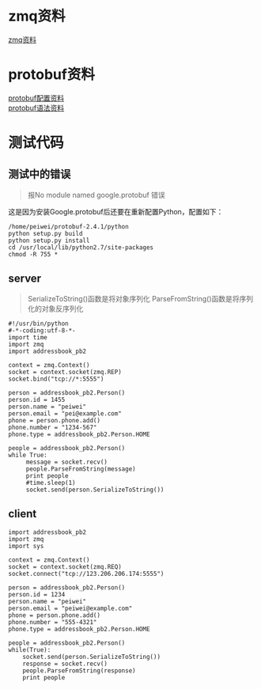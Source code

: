 # zmq资料
[zmq资料](https://github.com/futurepw/paper/blob/master/zmq.md)
# protobuf资料
[protobuf配置资料](https://github.com/futurepw/paper/blob/master/protobuf.md)<br>
[protobuf语法资料](https://github.com/futurepw/paper/blob/master/protobuf%E8%AF%AD%E6%B3%95%E6%8C%87%E5%8D%97.md)
# 测试代码
## 测试中的错误
> 报No module named google.protobuf 错误

这是因为安装Google.protobuf后还要在重新配置Python，配置如下：
```
/home/peiwei/protobuf-2.4.1/python
python setup.py build
python setup.py install
cd /usr/local/lib/python2.7/site-packages
chmod -R 755 *
```
## server
> SerializeToString()函数是将对象序列化 ParseFromString()函数是将序列化的对象反序列化
```
#!/usr/bin/python
#-*-coding:utf-8-*-
import time
import zmq
import addressbook_pb2

context = zmq.Context()
socket = context.socket(zmq.REP)
socket.bind("tcp://*:5555")

person = addressbook_pb2.Person()
person.id = 1455
person.name = "peiwei"
person.email = "pei@example.com"
phone = person.phone.add()
phone.number = "1234-567"
phone.type = addressbook_pb2.Person.HOME

people = addressbook_pb2.Person()
while True:
     message = socket.recv()
     people.ParseFromString(message)
     print people
     #time.sleep(1)
     socket.send(person.SerializeToString())

```
## client
```
import addressbook_pb2
import zmq
import sys

context = zmq.Context()
socket = context.socket(zmq.REQ)
socket.connect("tcp://123.206.206.174:5555")

person = addressbook_pb2.Person()
person.id = 1234
person.name = "peiwei"
person.email = "peiwei@example.com"
phone = person.phone.add()
phone.number = "555-4321"
phone.type = addressbook_pb2.Person.HOME

people = addressbook_pb2.Person()
while(True):
    socket.send(person.SerializeToString())
    response = socket.recv()
    people.ParseFromString(response)
    print people

```
